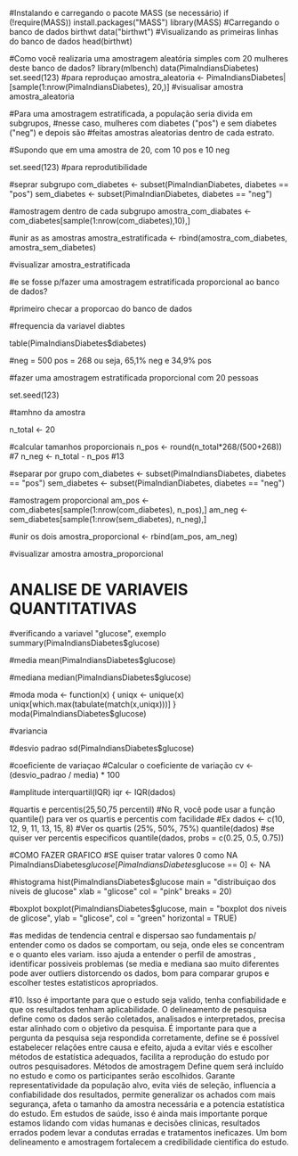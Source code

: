 #Instalando e carregando o pacote MASS (se necessário)
if (!require(MASS)) install.packages("MASS")
library(MASS)
#Carregando o banco de dados birthwt
data("birthwt")
#Visualizando as primeiras linhas do banco de dados
head(birthwt)

#Como você realizaria uma amostragem aleatória simples com 20 mulheres deste banco de dados?
library(mlbench)
data(PimaIndiansDiabetes)
set.seed(123) #para reproduçao
amostra_aleatoria <- PimaIndiansDiabetes|[sample(1:nrow(PimaIndiansDiabetes), 20,)]
#visualisar amostra
amostra_aleatoria

#Para uma amostragem estratificada, a população seria divida em subgrupos,
#nesse caso, mulheres com diabetes ("pos") e sem diabetes ("neg") e depois são
#feitas amostras aleatorias dentro de cada estrato.

#Supondo que em uma amostra de 20, com 10 pos e 10 neg

set.seed(123) #para reprodutibilidade

#seprar subgrupo
com_diabetes <- subset(PimaIndianDiabetes, diabetes == "pos")
sem_diabetes <- subset(PimaIndianDiabetes, diabetes == "neg")

#amostragem dentro de cada subgrupo
amostra_com_diabates <- com_diabetes[sample(1:nrow(com_diabetes),10),]

#unir as as amostras
amostra_estratificada <- rbind(amostra_com_diabetes, amostra_sem_diabetes)

#visualizar
amostra_estratificada

#e se fosse p/fazer uma amostragem estratificada proporcional ao banco de dados?

#primeiro checar a proporcao do banco de dados

#frequencia da variavel diabtes

table(PimaIndiansDiabetes$diabetes)

#neg = 500 pos = 268 ou seja, 65,1% neg e 34,9% pos

#fazer uma amostragem estratificada proporcional com 20 pessoas

set.seed(123)

#tamhno da amostra

n_total <- 20

#calcular tamanhos proporcionais
n_pos <- round(n_total*268/(500+268)) #7
n_neg <- n_total - n_pos #13

#separar por grupo
com_diabetes <- subset(PimaIndiansDiabetes, diabetes == "pos")
sem_diabetes <- subset(PimaIndianDiabetes, diabetes == "neg")

#amostragem proporcional
am_pos <- com_diabetes[sample(1:nrow(com_diabetes), n_pos),]
am_neg <- sem_diabetes[sample(1:nrow(sem_diabetes), n_neg),]

#unir os dois
amostra_proporcional <- rbind(am_pos, am_neg)

#visualizar amostra
amostra_proporcional

# ANALISE DE VARIAVEIS QUANTITATIVAS
#verificando a variavel "glucose", exemplo
summary(PimaIndiansDiabetes$glucose)

#media
mean(PimaIndiansDiabetes$glucose)

#mediana
median(PimaIndiansDiabetes$glucose)

#moda
moda <- function(x) {
uniqx <- unique(x)
uniqx[which.max(tabulate(match(x,uniqx)))]
}
moda(PimaIndiansDiabetes$glucose)

#variancia

#desvio padrao
sd(PimaIndiansDiabetes$glucose)

#coeficiente de variaçao
#Calcular o coeficiente de variação
cv <- (desvio_padrao / media) * 100

#amplitude interquartil(IQR)
iqr <- IQR(dados)

#quartis e percentis(25,50,75 percentil)
#No R, você pode usar a função quantile() para ver os quartis e percentis com facilidade
#Ex
dados <- c(10, 12, 9, 11, 13, 15, 8)
#Ver os quartis (25%, 50%, 75%)
quantile(dados)
#se quiser ver percentis especificos
quantile(dados, probs = c(0.25, 0.5, 0.75)) 

#COMO FAZER GRAFICO
#SE quiser tratar valores 0 como NA
PimaIndiansDiabetes$glucose[PimaIndiansDiabetes$glucose == 0] <- NA

#histograma
hist(PimaIndiansDiabetes$glucose
main = "distribuiçao dos niveis de glucose"
xlab = "glicose"
col = "pink"
breaks = 20)

#boxplot
boxplot(PimaIndiansDiabetes$glucose,
main = "boxplot dos niveis de glicose",
ylab = "glicose",
col = "green"
horizontal = TRUE)

#as medidas de tendencia central e dispersao sao fundamentais p/ entender como os dados se comportam, ou seja, onde eles se concentram e o quanto eles variam. isso ajuda a entender o perfil de amostras , identificar possiveis problemas (se media e mediana sao muito diferentes pode aver outliers distorcendo os dados, bom para comparar grupos e escolher testes estatisticos apropriados.

#10. Isso é importante para que o estudo seja valido, tenha confiabilidade e que os resultados tenham aplicabilidade.
O delineamento de pesquisa define como os dados serão coletados, analisados e interpretados, precisa estar alinhado com o objetivo da pesquisa. 
É importante para que a pergunta da pesquisa seja respondida corretamente, define se é possível estabelecer relações entre causa e efeito, ajuda a evitar viés e escolher métodos de estatística adequados, facilita a reprodução do estudo por outros pesquisadores.
Métodos de amostragem
Define quem será incluído no estudo e como os participantes serão escolhidos. 
Garante representatividade da população alvo, evita viés de seleção, influencia a confiabilidade dos resultados, permite generalizar os achados com mais segurança, afeta o tamanho da amostra necessária e a potencia estatística do estudo. 
Em estudos de saúde, isso é ainda mais importante porque estamos lidando com vidas humanas e decisões clinicas, resultados errados podem levar a condutas erradas e tratamentos ineficazes. Um bom delineamento e amostragem fortalecem a credibilidade cientifica do estudo.
